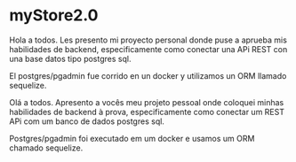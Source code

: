 # myStore2.0

Hola a todos. Les presento mi proyecto personal donde puse a aprueba mis habilidades de backend, especificamente como conectar una APi REST con una base datos tipo postgres sql. 

El postgres/pgadmin fue corrido en un docker y utilizamos un ORM llamado sequelize.


Olá a todos. Apresento a vocês meu projeto pessoal onde coloquei minhas habilidades de backend à prova, especificamente como conectar um REST APi com um banco de dados postgres sql.

Postgres/pgadmin foi executado em um docker e usamos um ORM chamado sequelize.
